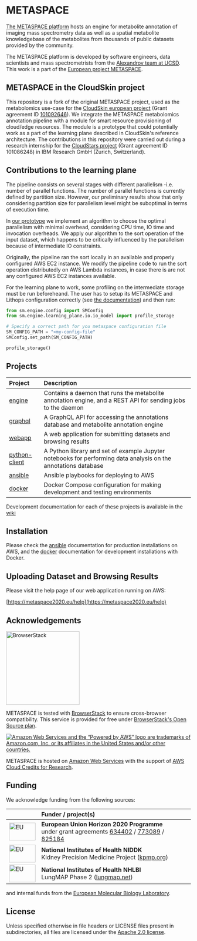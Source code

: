 # METASPACE

[The METASPACE platform](http://metaspace2020.eu/) hosts an engine for
 metabolite annotation of imaging mass spectrometry data as well as a
 spatial metabolite knowledgebase of the metabolites from thousands of
 public datasets provided by the community.

The METASPACE platform is developed by software engineers, data scientists and
 mass spectrometrists from the [Alexandrov team at UCSD](https://ateam.ucsd.edu/).
 This work is a part of the [European project METASPACE](https://cordis.europa.eu/project/id/634402).

## METASPACE in the CloudSkin project

This repository is a fork of the original METASPACE project, used as the metabolomics use-case for the [CloudSkin european project](https://cloudskin.eu/) (Grant agreement ID [101092646](https://doi.org/10.3030/101092646)). We integrate the METASPACE metabolomics annotation pipeline with a module for smart resource provisioning of cloud/edge resources. The module is a prototype that could potentially work as a part of the learning plane described in CloudSkin's reference architecture. The contributions in this repository were carried out during a research internship for the [CloudStars project](https://www.cloudstars.eu/) (Grant agreement ID 101086248) in IBM Research GmbH (Zurich, Switzerland).

## Contributions to the learning plane

The pipeline consists on several stages with different parallelism -i.e. number of parallel functions. The number of parallel functions is currently defined by partition size. However, our preliminary results show that only considering partition size for parallelism level might be suboptimal in terms of execution time. 

In [our prototype](metaspace/engine/sm/engine/learning_plane/) we implement an algorithm to choose the optimal parallelism with minimal overhead, considering CPU time, IO time and invocation overheads. We apply our algorithm to the sort operation of the input dataset, which happens to be critically influenced by the parallelism because of intermediate IO constraints.

Originally, the pipeline ran the sort locally in an available and properly configured AWS EC2 instance. We modify the pipeline code to run the sort operation distributedly on AWS Lambda instances, in case there is are not any configured AWS EC2 instances available.

For the learning plane to work, some profiling on the intermediate storage must be run beforeheand. The user has to setup its METASPACE and Lithops configuration correctly (see [the documentation](https://github.com/metaspace2020/metaspace/wiki/Project:-engine)) and then run:

```python
from sm.engine.config import SMConfig
from sm.engine.learning_plane.io.io_model import profile_storage

# Specify a correct path for you metaspace configuration file
SM_CONFIG_PATH = "<my-config-file" 
SMConfig.set_path(SM_CONFIG_PATH)

profile_storage()
```

## Projects

| Project | Description |
| :--- | :--- |
| [engine](metaspace/engine) | Contains a daemon that runs the metabolite annotation engine, and a REST API for sending jobs to the daemon |
| [graphql](metaspace/graphql) | A GraphQL API for accessing the annotations database and metabolite annotation engine |
| [webapp](metaspace/webapp) | A web application for submitting datasets and browsing results |
| [python-client](metaspace/python-client) | A Python library and set of example Jupyter notebooks for performing data analysis on the annotations database |
| [ansible](ansible) | Ansible playbooks for deploying to AWS |
| [docker](docker) | Docker Compose configuration for making development and testing environments |

Development documentation for each of these projects is available in the [wiki](https://github.com/metaspace2020/metaspace/wiki)

## Installation
Please check the [ansible](https://github.com/metaspace2020/metaspace/wiki/Ansible-server-provisioning-and-deployment)
documentation for production installations on AWS,
and the [docker](https://github.com/metaspace2020/metaspace/wiki/Docker-dev-environments)
documentation for development installations with Docker.

## Uploading Dataset and Browsing Results
Please visit the help page of our web application running on AWS:

[https://metaspace2020.eu/help](https://metaspace2020.eu/help)

## Acknowledgements
[<img src="https://user-images.githubusercontent.com/26366936/42039120-f008e4c6-7aec-11e8-97ea-87e48bf7bc1c.png" alt="BrowserStack" width="200">](https://www.browserstack.com)

METASPACE is tested with [BrowserStack](https://www.browserstack.com) to ensure cross-browser compatibility.
This service is provided for free under [BrowserStack's Open Source plan](https://www.browserstack.com/open-source).

[![Amazon Web Services and the “Powered by AWS” logo are trademarks of Amazon.com, Inc. or its affiliates in the United States and/or other countries.](https://d0.awsstatic.com/logos/powered-by-aws.png)](https://aws.amazon.com)

METASPACE is hosted on [Amazon Web Services](https://aws.amazon.com) with the support of [AWS Cloud Credits for Research](https://aws.amazon.com/research-credits/).

## Funding
We acknowledge funding from the following sources:

| | Funder / project(s) |
| :--- | :--- |
| <img src="https://metaspace2020.eu/img/Flag_of_Europe.80a3ee9f.svg" alt="EU" height="48" width="72"> | **European Union Horizon 2020 Programme** <br/> under grant agreements [634402](https://cordis.europa.eu/project/id/634402) / [773089](https://cordis.europa.eu/project/id/773089) / [825184](https://cordis.europa.eu/project/id/825184) |
| <img src="https://metaspace2020.eu/img/NIDDK.581b923e.svg" alt="EU" height="48" width="72"> | **National Institutes of Health NIDDK** <br/> Kidney Precision Medicine Project ([kpmp.org](https://kpmp.org/)) |
| <img src="https://metaspace2020.eu/img/NHLBI.6dbcd9a0.svg" alt="EU" height="48" width="72"> | **National Institutes of Health NHLBI** <br/> LungMAP Phase 2 ([lungmap.net](https://www.lungmap.net/)) |

and internal funds from the [European Molecular Biology Laboratory](https://www.embl.org/).

## License

Unless specified otherwise in file headers or LICENSE files present in subdirectories,
all files are licensed under the [Apache 2.0 license](LICENSE).
